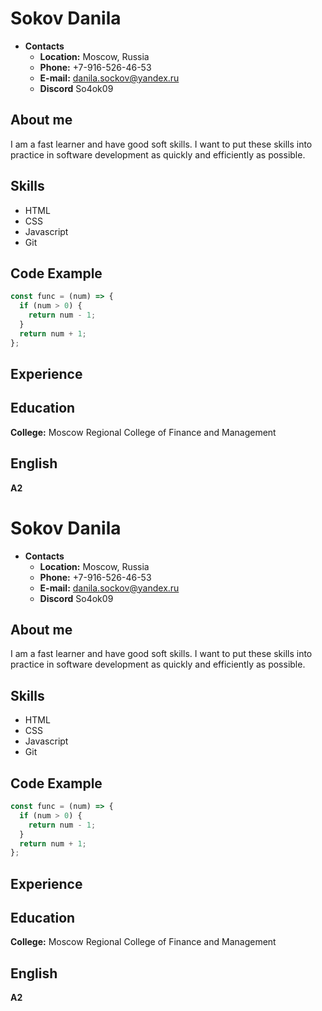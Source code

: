 # Sokov Danila

* **Contacts**
  * **Location:** Moscow, Russia
  * **Phone:** +7-916-526-46-53
  * **E-mail:** danila.sockov@yandex.ru
  * **Discord** So4ok09
  
 ## About me
  I am a fast learner and have good soft skills. I want to put these skills into practice in software development as quickly and efficiently as possible.
  
 ## Skills 
  * HTML
  * CSS
  * Javascript
  * Git
 
 ## Code Example
  ```javascript
  const func = (num) => {
    if (num > 0) {
      return num - 1;
    }
    return num + 1;
  };
  ```

## Experience 

## Education
 **College:** Moscow Regional College of Finance and Management
 
## English
 **A2**
# Sokov Danila

* **Contacts**
  * **Location:** Moscow, Russia
  * **Phone:** +7-916-526-46-53
  * **E-mail:** danila.sockov@yandex.ru
  * **Discord** So4ok09
  
 ## About me
  I am a fast learner and have good soft skills. I want to put these skills into practice in software development as quickly and efficiently as possible.
  
 ## Skills 
  * HTML
  * CSS
  * Javascript
  * Git
 
 ## Code Example
  ```javascript
  const func = (num) => {
    if (num > 0) {
      return num - 1;
    }
    return num + 1;
  };
  ```

## Experience 

## Education
 **College:** Moscow Regional College of Finance and Management
 
## English
 **A2**
